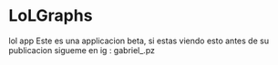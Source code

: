 # LoLGraphs
lol app
Este es una applicacion beta, si estas viendo esto antes de su publicacion sigueme en  ig : gabriel_.pz
